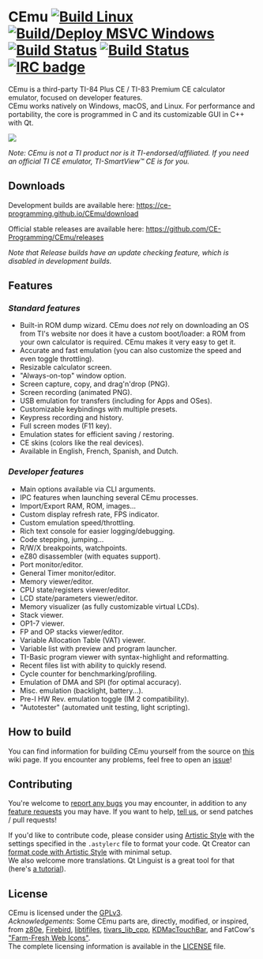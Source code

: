 # CEmu [![Build Linux](https://github.com/CE-Programming/CEmu/workflows/Build%20Linux/badge.svg)](https://github.com/CE-Programming/CEmu/actions?query=workflow%3A%22Build+Linux%22) [![Build/Deploy MSVC Windows](https://github.com/CE-Programming/CEmu/workflows/Build/Deploy%20MSVC%20Windows/badge.svg)](https://github.com/CE-Programming/CEmu/actions?query=workflow%3A%22Build%2FDeploy+MSVC+Windows%22) [![Build Status](https://ci.appveyor.com/api/projects/status/github/CE-Programming/CEmu?branch=master&svg=true)](https://ci.appveyor.com/project/alberthdev/cemu-q0nl8) [![Build Status](https://scan.coverity.com/projects/7576/badge.svg)](https://scan.coverity.com/projects/ce-programming-cemu) [![IRC badge](https://img.shields.io/badge/IRC%20channel-%23cemu--dev%20on%20EFNet-blue.svg)](http://chat.efnet.org/irc.cgi?adv=1&nick=cemu-user&chan=%23cemu-dev)

CEmu is a third-party TI-84 Plus CE / TI-83 Premium CE calculator emulator, focused on developer features.  
CEmu works natively on Windows, macOS, and Linux. For performance and portability, the core is programmed in C and its customizable GUI in C++ with Qt.

<a href="https://i.imgur.com/7QsJd5L.png"><img src="https://i.imgur.com/mTC6yXp.png" /></a>

_Note: CEmu is not a TI product nor is it TI-endorsed/affiliated. If you need an official TI CE emulator, TI-SmartView™ CE is for you._

## Downloads
Development builds are available here: https://ce-programming.github.io/CEmu/download

Official stable releases are available here: https://github.com/CE-Programming/CEmu/releases

_Note that Release builds have an update checking feature, which is disabled in development builds._

## Features
### _Standard features_
* Built-in ROM dump wizard. CEmu does _not_ rely on downloading an OS from TI's website nor does it have a custom boot/loader: a ROM from your own calculator is required. CEmu makes it very easy to get it.
* Accurate and fast emulation (you can also customize the speed and even toggle throttling).
* Resizable calculator screen.
* "Always-on-top" window option.
* Screen capture, copy, and drag'n'drop (PNG).
* Screen recording (animated PNG).
* USB emulation for transfers (including for Apps and OSes).
* Customizable keybindings with multiple presets.
* Keypress recording and history.
* Full screen modes (F11 key).
* Emulation states for efficient saving / restoring.
* CE skins (colors like the real devices).
* Available in English, French, Spanish, and Dutch.

### _Developer features_
* Main options available via CLI arguments.
* IPC features when launching several CEmu processes.
* Import/Export RAM, ROM, images...
* Custom display refresh rate, FPS indicator.
* Custom emulation speed/throttling.
* Rich text console for easier logging/debugging.
* Code stepping, jumping...
* R/W/X breakpoints, watchpoints.
* eZ80 disassembler (with equates support).
* Port monitor/editor.
* General Timer monitor/editor.
* Memory viewer/editor.
* CPU state/registers viewer/editor.
* LCD state/parameters viewer/editor.
* Memory visualizer (as fully customizable virtual LCDs).
* Stack viewer.
* OP1-7 viewer.
* FP and OP stacks viewer/editor.
* Variable Allocation Table (VAT) viewer.
* Variable list with preview and program launcher.
* TI-Basic program viewer with syntax-highlight and reformatting.
* Recent files list with ability to quickly resend.
* Cycle counter for benchmarking/profiling.
* Emulation of DMA and SPI (for optimal accuracy).
* Misc. emulation (backlight, battery...).
* Pre-I HW Rev. emulation toggle (IM 2 compatibility).
* "Autotester" (automated unit testing, light scripting).

## How to build
You can find information for building CEmu yourself from the source on [this](https://github.com/CE-Programming/CEmu/wiki/Building-CEmu) wiki page. If you encounter any problems, feel free to open an [issue](https://github.com/CE-Programming/CEmu/issues)!

## Contributing

You're welcome to [report any bugs](https://github.com/CE-Programming/CEmu/issues) you may encounter, in addition to any [feature requests](https://github.com/CE-Programming/CEmu/issues) you may have. If you want to help, [tell us](http://chat.efnet.org/irc.cgi?adv=1&nick=cemu-user&chan=%23cemu-dev), or send patches / pull requests!

If you'd like to contribute code, please consider using [Artistic Style](http://astyle.sourceforge.net/) with the settings specified in the `.astylerc` file to format your code. Qt Creator can [format code with Artistic Style](http://doc.qt.io/qtcreator/creator-beautifier.html) with minimal setup.  
We also welcome more translations. Qt Linguist is a great tool for that (here's [a tutorial](https://doc.qt.io/qt-5/linguist-manager.html)).

## License
CEmu is licensed under the [GPLv3](LICENSE).  
_Acknowledgements_: Some CEmu parts are, directly, modified, or inspired, from [z80e](https://github.com/KnightOS/z80e), [Firebird](https://github.com/nspire-emus/firebird), [libtifiles](https://github.com/debrouxl/tilibs), [tivars_lib_cpp](https://github.com/adriweb/tivars_lib_cpp), [KDMacTouchBar](https://github.com/KDAB/KDMacTouchBar), and FatCow's ["Farm-Fresh Web Icons"](http://www.fatcow.com/free-icons).  
The complete licensing information is available in the [LICENSE](LICENSE) file.
